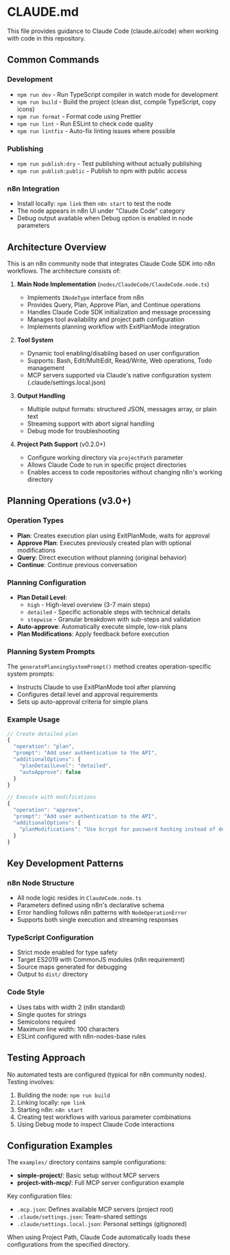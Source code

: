 # CLAUDE.md

This file provides guidance to Claude Code (claude.ai/code) when working with code in this repository.

## Common Commands

### Development
- `npm run dev` - Run TypeScript compiler in watch mode for development
- `npm run build` - Build the project (clean dist, compile TypeScript, copy icons)
- `npm run format` - Format code using Prettier
- `npm run lint` - Run ESLint to check code quality
- `npm run lintfix` - Auto-fix linting issues where possible

### Publishing
- `npm run publish:dry` - Test publishing without actually publishing
- `npm run publish:public` - Publish to npm with public access

### n8n Integration
- Install locally: `npm link` then `n8n start` to test the node
- The node appears in n8n UI under "Claude Code" category
- Debug output available when Debug option is enabled in node parameters

## Architecture Overview

This is an n8n community node that integrates Claude Code SDK into n8n workflows. The architecture consists of:

1. **Main Node Implementation** (`nodes/ClaudeCode/ClaudeCode.node.ts`)
   - Implements `INodeType` interface from n8n
   - Provides Query, Plan, Approve Plan, and Continue operations
   - Handles Claude Code SDK initialization and message processing
   - Manages tool availability and project path configuration
   - Implements planning workflow with ExitPlanMode integration

2. **Tool System**
   - Dynamic tool enabling/disabling based on user configuration
   - Supports: Bash, Edit/MultiEdit, Read/Write, Web operations, Todo management
   - MCP servers supported via Claude's native configuration system (.claude/settings.local.json)

3. **Output Handling**
   - Multiple output formats: structured JSON, messages array, or plain text
   - Streaming support with abort signal handling
   - Debug mode for troubleshooting

4. **Project Path Support** (v0.2.0+)
   - Configure working directory via `projectPath` parameter
   - Allows Claude Code to run in specific project directories
   - Enables access to code repositories without changing n8n's working directory

## Planning Operations (v3.0+)

### Operation Types
- **Plan**: Creates execution plan using ExitPlanMode, waits for approval
- **Approve Plan**: Executes previously created plan with optional modifications
- **Query**: Direct execution without planning (original behavior)
- **Continue**: Continue previous conversation

### Planning Configuration
- **Plan Detail Level**: 
  - `high` - High-level overview (3-7 main steps)
  - `detailed` - Specific actionable steps with technical details
  - `stepwise` - Granular breakdown with sub-steps and validation
- **Auto-approve**: Automatically execute simple, low-risk plans
- **Plan Modifications**: Apply feedback before execution

### Planning System Prompts
The `generatePlanningSystemPrompt()` method creates operation-specific system prompts:
- Instructs Claude to use ExitPlanMode tool after planning
- Configures detail level and approval requirements
- Sets up auto-approval criteria for simple plans

### Example Usage
```javascript
// Create detailed plan
{
  "operation": "plan",
  "prompt": "Add user authentication to the API",
  "additionalOptions": {
    "planDetailLevel": "detailed",
    "autoApprove": false
  }
}

// Execute with modifications
{
  "operation": "approve",
  "prompt": "Add user authentication to the API", 
  "additionalOptions": {
    "planModifications": "Use bcrypt for password hashing instead of default"
  }
}
```

## Key Development Patterns

### n8n Node Structure
- All node logic resides in `ClaudeCode.node.ts`
- Parameters defined using n8n's declarative schema
- Error handling follows n8n patterns with `NodeOperationError`
- Supports both single execution and streaming responses

### TypeScript Configuration
- Strict mode enabled for type safety
- Target ES2019 with CommonJS modules (n8n requirement)
- Source maps generated for debugging
- Output to `dist/` directory

### Code Style
- Uses tabs with width 2 (n8n standard)
- Single quotes for strings
- Semicolons required
- Maximum line width: 100 characters
- ESLint configured with n8n-nodes-base rules


## Testing Approach

No automated tests are configured (typical for n8n community nodes). Testing involves:
1. Building the node: `npm run build`
2. Linking locally: `npm link`
3. Starting n8n: `n8n start`
4. Creating test workflows with various parameter combinations
5. Using Debug mode to inspect Claude Code interactions

## Configuration Examples

The `examples/` directory contains sample configurations:
- **simple-project/**: Basic setup without MCP servers
- **project-with-mcp/**: Full MCP server configuration example

Key configuration files:
- `.mcp.json`: Defines available MCP servers (project root)
- `.claude/settings.json`: Team-shared settings
- `.claude/settings.local.json`: Personal settings (gitignored)

When using Project Path, Claude Code automatically loads these configurations from the specified directory.